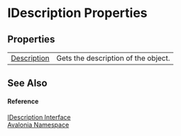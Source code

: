 # IDescription Properties




## Properties
<table>
<tr>
<td><a href="P_Avalonia_IDescription_Description">Description</a></td>
<td>Gets the description of the object.</td>
</tr>
</table>

## See Also


#### Reference
<a href="T_Avalonia_IDescription">IDescription Interface</a>  
<a href="N_Avalonia">Avalonia Namespace</a>  

